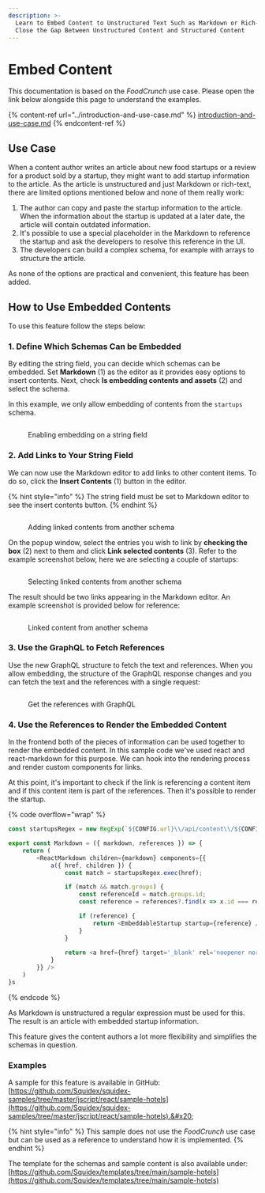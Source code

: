 ```yaml
---
description: >-
  Learn to Embed Content to Unstructured Text Such as Markdown or Rich-Text to
  Close the Gap Between Unstructured Content and Structured Content
---
```


# Embed Content

This documentation is based on the _FoodCrunch_ use case. Please open the link below alongside this page to understand the examples.

{% content-ref url="../introduction-and-use-case.md" %}
[introduction-and-use-case.md](../introduction-and-use-case.md)
{% endcontent-ref %}

## Use Case

When a content author writes an article about new food startups or a review for a product sold by a startup, they might want to add startup information to the article. As the article is unstructured and just Markdown or rich-text, there are limited options mentioned below and none of them really work:

1. The author can copy and paste the startup information to the article. When the information about the startup is updated at a later date, the article will contain outdated information.
2. It's possible to use a special placeholder in the Markdown to reference the startup and ask the developers to resolve this reference in the UI.
3. The developers can build a complex schema, for example with arrays to structure the article.

As none of the options are practical and convenient, this feature has been added.

## How to Use Embedded Contents

To use this feature follow the steps below:

### 1. Define Which Schemas Can be Embedded

By editing the string field, you can decide which schemas can be embedded. Set **Markdown** (1) as the editor as it provides easy options to insert contents. Next, check **Is embedding contents and assets** (2) and select the schema.&#x20;

In this example, we only allow embedding of contents from the `startups` schema.

<div align="left">

<figure><img src="../../.gitbook/assets/2023-05-01_15-48.png" alt=""><figcaption><p>Enabling embedding on a string field</p></figcaption></figure>

</div>

### 2. Add Links to Your String Field

We can now use the Markdown editor to add links to other content items. To do so, click the **Insert Contents** (1) button in the editor.&#x20;

{% hint style="info" %}
The string field must be set to Markdown editor to see the insert contents button.
{% endhint %}

<div align="left">

<figure><img src="../../.gitbook/assets/2023-05-01_15-32.png" alt=""><figcaption><p>Adding linked contents from another schema</p></figcaption></figure>

</div>

On the popup window, select the entries you wish to link by **checking the box** (2) next to them and click **Link selected contents** (3). Refer to the example screenshot below, here we are selecting a couple of startups:

<div align="left">

<figure><img src="../../.gitbook/assets/2023-05-01_15-35.png" alt=""><figcaption><p>Selecting linked contents from another schema</p></figcaption></figure>

</div>

The result should be two links appearing in the Markdown editor. An example screenshot is provided below for reference:

<div align="left">

<figure><img src="../../.gitbook/assets/2023-05-01_15-41.png" alt=""><figcaption><p>Linked content from another schema</p></figcaption></figure>

</div>

### 3. Use the GraphQL to Fetch References

Use the new GraphQL structure to fetch the text and references. When you allow embedding, the structure of the GraphQL response changes and you can fetch the text and the references with a single request:

<div align="left">

<figure><img src="../../.gitbook/assets/2023-05-01_21-16.png" alt=""><figcaption><p>Get the references with GraphQL</p></figcaption></figure>

</div>

### 4. Use the References to Render the Embedded Content

In the frontend both of the pieces of information can be used together to render the embedded content. In this sample code we've used react and react-markdown for this purpose. We can hook into the rendering process and render custom components for links.

At this point, it's important to check if the link is referencing  a content item and if this content item is part of the references. Then it's possible to render the startup.

{% code overflow="wrap" %}
```javascript
const startupsRegex = new RegExp(`${CONFIG.url}\\/api/content\\/${CONFIG.appName}\\/startups/(?<id>[a-z0-9\\-]+)`);

export const Markdown = ({ markdown, references }) => {
    return (
        <ReactMarkdown children={markdown} components={{
            a({ href, children }) {
                const match = startupsRegex.exec(href);

                if (match && match.groups) {
                    const referenceId = match.groups.id;
                    const reference = references?.find(x => x.id === referenceId);

                    if (reference) {
                        return <EmbeddableStartup startup={reference} />;
                    }
                } 
                
                return <a href={href} target='_blank' rel='noopener noreferrer'>{children}</a>;
            }
        }} />
    )
}s
```
{% endcode %}

As Markdown is unstructured  a regular expression must be used for this. The result is an article with embedded startup information.

This feature gives the content authors a lot more flexibility and simplifies the schemas in question.

### Examples

A sample for this feature is available in GitHub: [https://github.com/Squidex/squidex-samples/tree/master/jscript/react/sample-hotels](https://github.com/Squidex/squidex-samples/tree/master/jscript/react/sample-hotels).&#x20;

{% hint style="info" %}
This sample does not use the _FoodCrunch_ use case but can be used as a reference to understand how it is implemented.
{% endhint %}

The template for the schemas and sample content is also available under: [https://github.com/Squidex/templates/tree/main/sample-hotels](https://github.com/Squidex/templates/tree/main/sample-hotels)
